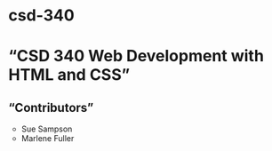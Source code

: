 # csd-340
<h1>“CSD 340 Web Development with HTML and CSS” </h1>
<h2>“Contributors”</h2>
<ul style="list-style-type:circle">
<li>Sue Sampson</li>
<li>Marlene Fuller</li>
</ul>
